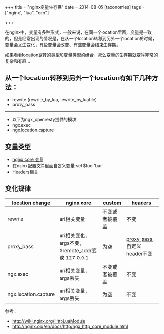 +++
title = "nginx变量生存期"
date = 2014-08-05
[taxonomies]
tags = ["nginx", "lua", "cdn"]

+++

在nginx中，变量有多种形式，一般来说，在同一个location里面，变量是一致的，但是经常出现的情况是，在从一个location转移到另外一个location的时候，变量会发生变化，有些变量会改变、有些变量会结束生存期。

如果看看location跳转的类型和变量类型的组合，那么变量的生存期就变得非常的复杂和有趣...

<!-- more -->

## 从一个location转移到另外一个location有如下几种方法：
* rewrite (rewrite_by_lua, rewrite_by_luafile)
* proxy_pass 
------------ 
* 以下为ngx_openresty提供的模块
* ngx.exec
* ngx.location.capture

## 变量类型
* [nginx core 变量](http://nginx.org/en/docs/http/ngx_http_core_module.html#variables)
* 在nginx配置文件里面自定义变量  set $foo 'bar'
* Headers相关


## 变化规律  
|location change | nginx core | custom | headers| 
|----------------|------------|--------|--------|
|rewrite | uri相关变量 | 不变或者被覆盖 | 不变 |
|proxy_pass | uri相关变化，args不变，$remote_addr变成 127.0.0.1 | 为空 |[proxy_pass](http://nginx.org/cn/docs/http/ngx_http_proxy_module.html#proxy_pass_header),自定义header不变 |
|ngx.exec | uri相关变量，args丢失 | 不变或者被覆盖 | 不变 | 
|ngx.location.capture | uri相关变量，args丢失 |  为空 | 不变|


参考：
* http://wiki.nginx.org/HttpLuaModule
* http://nginx.org/en/docs/http/ngx_http_core_module.html
